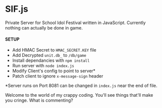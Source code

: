 # SIF.js
Private Server for School Idol Festival written in JavaScript.
Currently nothing can actually be done in game.

#### SETUP
  - Add HMAC Secret to `HMAC_SECRET.KEY` file
  - Add Decrypted `unit.db_` to `/db/game`
  - Install dependancies with `npm install`
  - Run server with `node index.js`
  - Modify Client's config to point to server*
  - Patch client to ignore `x-message-sign` header
  
  *Server runs on Port 8081 can be changed in `index.js` near the end of file.

Welcome to the world of my crappy coding. You'll see things that'll make you cringe. What is commenting?
